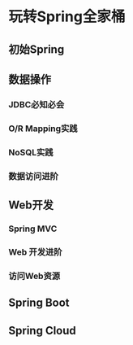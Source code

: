 # 玩转Spring全家桶

## 初始Spring

## 数据操作

### JDBC必知必会

### O/R Mapping实践

### NoSQL实践

### 数据访问进阶

## Web开发 

### Spring MVC

### Web 开发进阶

### 访问Web资源

## Spring Boot

## Spring Cloud
